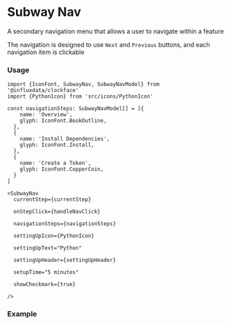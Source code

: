 # Subway Nav

A secondary navigation menu that allows a user to navigate within a feature

The navigation is designed to use `Next` and `Previous` buttons, and each navigation item is clickable

### Usage

```tsx
import {IconFont, SubwayNav, SubwayNavModel} from '@influxdata/clockface'
import {PythonIcon} from 'src/icons/PythonIcon'
```

```tsx
const navigationSteps: SubwayNavModel[] = [{
    name: 'Overview',
    glyph: IconFont.BookOutline,
  },
  {
    name: 'Install Dependencies',
    glyph: IconFont.Install,
  },
  {
    name: 'Create a Token',
    glyph: IconFont.CopperCoin,
  }
]

<SubwayNav
  currentStep={currentStep}

  onStepClick={handleNavClick}

  navigationSteps={navigationSteps}

  settingUpIcon={PythonIcon}

  settingUpText="Python"

  settingUpHeader={settingUpHeader}

  setupTime="5 minutes"

  showCheckmark={true}

/>
```

### Example
<!-- STORY -->


<!-- STORY HIDE START -->

<!-- STORY HIDE END -->

<!-- PROPS -->
